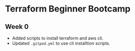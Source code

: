 # Terraform Beginner Bootcamp

## Week 0

- Added scripts to install terraform and aws cli.
- Updated `.gitpod.yml` to use cli installtion scripts.